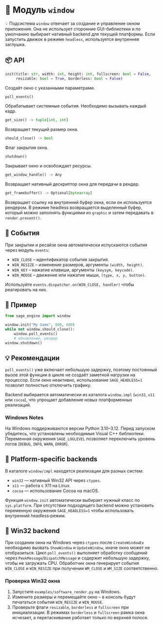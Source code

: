 # 📘 Модуль `window`

💡 Подсистема `window` отвечает за создание и управление окном приложения. Она не
использует сторонние GUI-библиотеки и по умолчанию выбирает нативный backend
для текущей платформы. Если запустить движок в режиме `headless`, используется
внутренняя заглушка.

## 📦 API

```python
init(title: str, width: int, height: int, fullscreen: bool = False,
     resizable: bool = True, borderless: bool = False)
```
Создаёт окно с указанными параметрами.

```python
poll_events()
```
Обрабатывает системные события. Необходимо вызывать каждый кадр.

```python
get_size() -> tuple[int, int]
```
Возвращает текущий размер окна.

```python
should_close() -> bool
```
Флаг закрытия окна.

```python
shutdown()
```
Закрывает окно и освобождает ресурсы.

```python
get_window_handle() -> Any
```
Возвращает нативный дескриптор окна для передачи в рендер.

```python
get_framebuffer() -> Optional[bytearray]
```
Возвращает ссылку на внутренний буфер окна, если он используется рендером. В
режиме headless возвращается выделенный буфер, который можно заполнять
функциями из `graphic` и затем передавать в `render.present()`.

## 🔧 События

При закрытии и ресайзе окна автоматически испускаются события через модуль
`events`:

- `WIN_CLOSE` – идентификатор события закрытия.
- `WIN_RESIZE` – изменение размеров, аргументы `(width, height)`.
- `WIN_KEY` – нажатие клавиши, аргументы `(keysym, keycode)`.
- `WIN_MOUSE` – движение или нажатие мыши, `(type, x, y, button)`.

Используйте `events.dispatcher.on(WIN_CLOSE, handler)` чтобы реагировать на них.

## 🔹 Пример

```python
from sage_engine import window

window.init("My Game", 800, 600)
while not window.should_close():
    window.poll_events()
    # обновление, рендер
window.shutdown()
```


## 💡 Рекомендации

`poll_events()` уже включает небольшую задержку, поэтому постоянный вызов этой функции в цикле не создаёт заметной нагрузки на процессор. Если окно неактивно, использование `SAGE_HEADLESS=1` позволит полностью отключить графику.

Backend выбирается автоматически из каталога `window.impl` (`win32`, `x11` или `cocoa`), что упрощает добавление новых платформенных реализаций.

### Windows Notes

На Windows поддерживаются версии Python 3.10–3.12. Перед запуском убедитесь,
что установлены необходимые Visual C++ библиотеки. Переменная окружения
`SAGE_LOGLEVEL` позволяет переключить уровень логов (`DEBUG`, `INFO`, `WARN`, `ERROR`).

## 🔹 Platform-specific backends

В каталоге `window/impl` находятся реализации для разных систем:

- `win32` — нативный Win32 API через `ctypes`.
- `x11` — работа с X11 на Linux.
- `cocoa` — использование Cocoa на macOS.

Функция `window.init` автоматически выбирает нужный класс по `sys.platform`. При
отсутствии подходящего backend можно установить переменную окружения
`SAGE_HEADLESS=1` чтобы использовать внутренний headless‑режим.

## 🔹 Win32 backend

При создании окна на Windows через `ctypes` после `CreateWindowEx` необходимо
вызвать `ShowWindow` и `UpdateWindow`, иначе окно может не отобразиться. Цикл
`poll_events()` выполняет обработку сообщений через `PeekMessage`/`DispatchMessage`
и содержит небольшую задержку, чтобы не загружать CPU. Обработчик окна
генерирует события `WIN_CLOSE` и `WIN_RESIZE` при получении `WM_CLOSE` и
`WM_SIZE` соответственно.

### Проверка Win32 окна

1. Запустите `examples/software_render.py` на Windows.
2. Измените размеры и перемещайте окно – в консоль будут печататься события
   `WIN_RESIZE` и `WIN_MOUSE`.
3. Проверьте флаги `resizable`, `borderless` и `fullscreen` при инициализации.
   В режимах `borderless` и `fullscreen` рамка окна исчезает, а перетаскивание
   работает только по верхней полосе.
